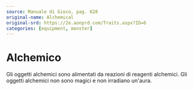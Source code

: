 ```yaml
---
source: Manuale di Gioco, pag. 628
original-name: Alchemical
original-srd: https://2e.aonprd.com/Traits.aspx?ID=6
categories: [equipment, monster]
---
```


# Alchemico

Gli oggetti alchemici sono alimentati da reazioni di reagenti alchemici. Gli
oggetti alchemici non sono magici e non irradiano un'aura.
